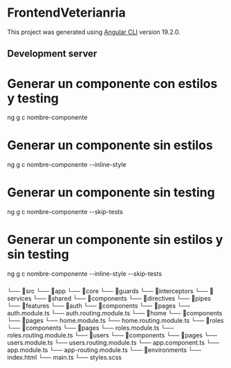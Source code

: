 # FrontendVeterianria

This project was generated using [Angular CLI](https://github.com/angular/angular-cli) version 19.2.0.

## Development server

# Generar un componente con estilos y testing

ng g c nombre-componente

# Generar un componente sin estilos

ng g c nombre-componente --inline-style

# Generar un componente sin testing

ng g c nombre-componente --skip-tests

# Generar un componente sin estilos y sin testing

ng g c nombre-componente --inline-style --skip-tests

###

└── 📁src
└── 📁app
└── 📁core
└── 📁guards
└── 📁interceptors
└── 📁services
└── 📁shared
└── 📁components
└── 📁directives
└── 📁pipes
└── 📁features
└── 📁auth
└── 📁components
└── 📁pages
└── auth.module.ts
└── auth.routing.module.ts
└── 📁home
└── 📁components
└── 📁pages
└── home.module.ts
└── home.routing.module.ts
└── 📁roles
└── 📁components
└── 📁pages
└── roles.module.ts
└── roles.routing.module.ts
└── 📁users
└── 📁components
└── 📁pages
└── users.module.ts
└── users.routing.module.ts
└── app.component.ts
└── app.module.ts
└── app-routing.module.ts
└── 📁environments
└── index.html
└── main.ts
└── styles.scss

###
